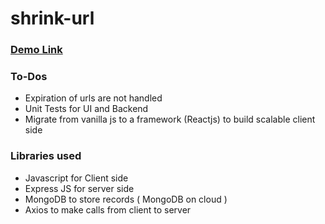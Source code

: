 # shrink-url

### [Demo Link](https://shrink-url-sk.herokuapp.com)

### To-Dos
- Expiration of urls are not handled
- Unit Tests for UI and Backend
- Migrate from vanilla js to a framework (Reactjs) to build scalable client side

### Libraries used
- Javascript for Client side
- Express JS for server side
- MongoDB to store records ( MongoDB on cloud )
- Axios to make calls from client to server
